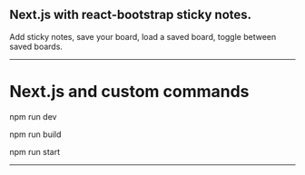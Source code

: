 ## Next.js with react-bootstrap sticky notes. ##

Add sticky notes, save your board, load a saved board, toggle between saved boards.

---------------------------

# Next.js and custom commands #

npm run dev

npm run build

npm run start

---------------------------